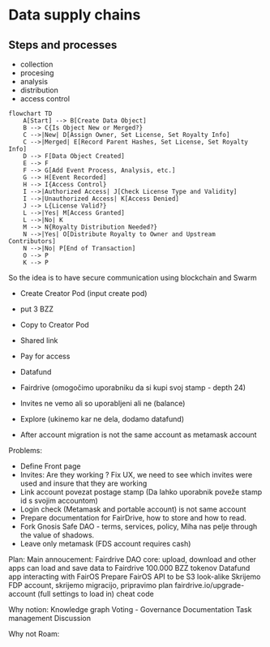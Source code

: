 # Data supply chains 

## Steps and processes
- collection
- procesing 
- analysis
- distribution 
- access control

```mermaid
flowchart TD
    A[Start] --> B[Create Data Object]
    B --> C{Is Object New or Merged?}
    C -->|New| D[Assign Owner, Set License, Set Royalty Info]
    C -->|Merged| E[Record Parent Hashes, Set License, Set Royalty Info]
    D --> F[Data Object Created]
    E --> F
    F --> G[Add Event Process, Analysis, etc.]
    G --> H[Event Recorded]
    H --> I{Access Control}
    I -->|Authorized Access| J[Check License Type and Validity]
    I -->|Unauthorized Access| K[Access Denied]
    J --> L{License Valid?}
    L -->|Yes| M[Access Granted]
    L -->|No| K
    M --> N{Royalty Distribution Needed?}
    N -->|Yes| O[Distribute Royalty to Owner and Upstream Contributors]
    N -->|No| P[End of Transaction]
    O --> P
    K --> P
```

So the idea is to have secure communication using blockchain and Swarm

- Create Creator Pod (input create pod)
- put 3 BZZ 
- Copy to Creator Pod 
- Shared link
- Pay for access

- Datafund
- Fairdrive (omogočimo uporabniku da si kupi svoj stamp - depth 24)
- Invites ne vemo ali so uporabljeni ali ne (balance)
- Explore (ukinemo kar ne dela, dodamo datafund) 
- After account migration is not the same account as metamask account 

Problems: 
- Define Front page 
- Invites: Are they working ? Fix UX, we need to see which invites were used and insure that they are working
- Link account povezat postage stamp (Da lahko uporabnik poveže stamp id s svojim accountom)
- Login check (Metamask and portable account) is not same account 
- Prepare documentation for FairDrive, how to store and how to read.  
- Fork Gnosis Safe DAO - terms, services, policy, Miha nas pelje through the value of shadows. 
- Leave only metamask (FDS account requires cash)

Plan:
 Main annoucement: Fairdrive DAO
      core: upload, download and other apps can load and save data to Fairdrive
            100.000 BZZ tokenov
 Datafund app interacting with FairOS 
 Prepare FairOS API to be S3 look-alike 
 Skrijemo FDP account, skrijemo migracijo, pripravimo plan
 fairdrive.io/upgrade-account (full settings to load in) cheat code 

Why notion: 
 Knowledge graph 
 Voting - Governance 
 Documentation
 Task management 
 Discussion 

Why not Roam:
 